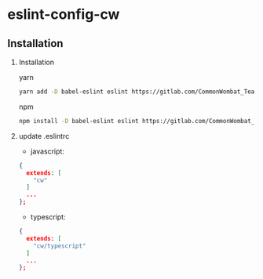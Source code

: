 eslint-config-cw
================

## Installation
1. Installation

     yarn

    ```bash
    yarn add -D babel-eslint eslint https://gitlab.com/CommonWombat_Team/Public-Projects/cw-internal-eslintConfigCw.git
    ```

    npm

    ```bash
    npm install -D babel-eslint eslint https://gitlab.com/CommonWombat_Team/Public-Projects/cw-internal-eslintConfigCw.git
    ```
2. update .eslintrc
    * javascript:
    ```JSON
    {
      extends: [
        "cw"
      ]
      ...
    };

    ```
    * typescript:
    ```JSON
    {
      extends: [
        "cw/typescript"
      ]
      ...
    };

    ```